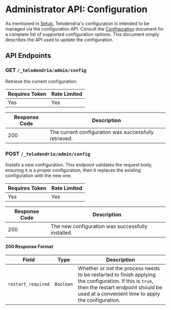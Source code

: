 # Administrator API: Configuration

As mentioned in [Setup](../setup.md), Telodendria's configuration is
intended to be managed via the configuration API. Consult the
[Configuration](../config.md) document for a complete list of supported
configuration options. This document simply describes the API used to
update the configuration.

## API Endpoints

### **GET** `/_telodendria/admin/config`

Retrieve the current configuration.

| Requires Token | Rate Limited |
|----------------|--------------|
| Yes            | Yes          |

| Response Code | Description |
|---------------|-------------|
| 200           | The current configuration was successfully retrieved.|

### **POST** `/_telodendria/admin/config`

Installs a new configuration. This endpoint validates the request body,
ensuring it is a proper configuration, then it replaces the existing
configuration with the new one.

| Requires Token | Rate Limited |
|----------------|--------------|
| Yes            | Yes          |

| Response Code | Description |
|---------------|-------------|
| 200           | The new configuration was successfully installed.|

#### 200 Response Format

| Field | Type | Description |
|-------|------|-------------|
| `restart_required` | `Boolean` | Whether or not the process needs to be restarted to finish applying the configuration. If this is `true`, then the restart endpoint should be used at a convenient time to apply the configuration.

